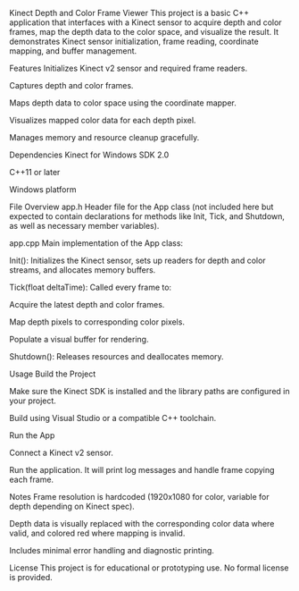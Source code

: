 Kinect Depth and Color Frame Viewer
This project is a basic C++ application that interfaces with a Kinect sensor to acquire depth and color frames, map the depth data to the color space, and visualize the result. It demonstrates Kinect sensor initialization, frame reading, coordinate mapping, and buffer management.

Features
Initializes Kinect v2 sensor and required frame readers.

Captures depth and color frames.

Maps depth data to color space using the coordinate mapper.

Visualizes mapped color data for each depth pixel.

Manages memory and resource cleanup gracefully.

Dependencies
Kinect for Windows SDK 2.0

C++11 or later

Windows platform

File Overview
app.h
Header file for the App class (not included here but expected to contain declarations for methods like Init, Tick, and Shutdown, as well as necessary member variables).

app.cpp
Main implementation of the App class:

Init(): Initializes the Kinect sensor, sets up readers for depth and color streams, and allocates memory buffers.

Tick(float deltaTime): Called every frame to:

Acquire the latest depth and color frames.

Map depth pixels to corresponding color pixels.

Populate a visual buffer for rendering.

Shutdown(): Releases resources and deallocates memory.

Usage
Build the Project

Make sure the Kinect SDK is installed and the library paths are configured in your project.

Build using Visual Studio or a compatible C++ toolchain.

Run the App

Connect a Kinect v2 sensor.

Run the application. It will print log messages and handle frame copying each frame.

Notes
Frame resolution is hardcoded (1920x1080 for color, variable for depth depending on Kinect spec).

Depth data is visually replaced with the corresponding color data where valid, and colored red where mapping is invalid.

Includes minimal error handling and diagnostic printing.

License
This project is for educational or prototyping use. No formal license is provided.

